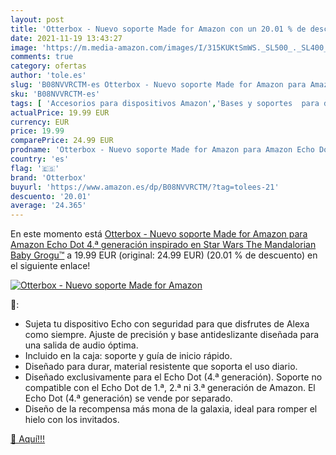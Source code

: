 ```yaml
---
layout: post
title: 'Otterbox - Nuevo soporte Made for Amazon con un 20.01 % de descuento'
date: 2021-11-19 13:43:27
image: 'https://m.media-amazon.com/images/I/315KUKtSmWS._SL500_._SL400_.jpg'
comments: true
category: ofertas
author: 'tole.es'
slug: 'B08NVVRCTM-es Otterbox - Nuevo soporte Made for Amazon para Amazon Echo...'
sku: 'B08NVVRCTM-es'
tags: [ 'Accesorios para dispositivos Amazon','Bases y soportes  para dispositivos Amazon','Dispositivos Amazon y Accesorios','amazon','echo','otterbox', ]
actualPrice: 19.99 EUR
currency: EUR
price: 19.99
comparePrice: 24.99 EUR
prodname: 'Otterbox - Nuevo soporte Made for Amazon para Amazon Echo Dot  4.ª generación  inspirado en Star Wars The Mandalorian Baby Grogu™'
country: 'es'
flag: '🇪🇸'
brand: 'Otterbox'
buyurl: 'https://www.amazon.es/dp/B08NVVRCTM/?tag=tolees-21'
descuento: '20.01'
average: '24.365'
---
```


En este momento está [Otterbox - Nuevo soporte Made for Amazon para Amazon Echo Dot  4.ª generación  inspirado en Star Wars The Mandalorian Baby Grogu™](https://www.amazon.es/dp/B08NVVRCTM/?tag=tolees-21) a 19.99 EUR (original: 24.99 EUR) (20.01 %  de descuento) en el siguiente enlace!

[![Otterbox - Nuevo soporte Made for Amazon](https://m.media-amazon.com/images/I/315KUKtSmWS._SL500_._SL400_.jpg)](https://www.amazon.es/dp/B08NVVRCTM/?tag=tolees-21)

🔎:

- Sujeta tu dispositivo Echo con seguridad para que disfrutes de Alexa como siempre. Ajuste de precisión y base antideslizante diseñada para una salida de audio óptima.
- Incluido en la caja: soporte y guía de inicio rápido.
- Diseñado para durar, material resistente que soporta el uso diario.
- Diseñado exclusivamente para el Echo Dot (4.ª generación). Soporte no compatible con el Echo Dot de 1.ª, 2.ª ni 3.ª generación de Amazon. El Echo Dot (4.ª generación) se vende por separado.
- Diseño de la recompensa más mona de la galaxia, ideal para romper el hielo con los invitados.

[🛒 Aquí!!!](https://www.amazon.es/dp/B08NVVRCTM/?tag=tolees-21)
